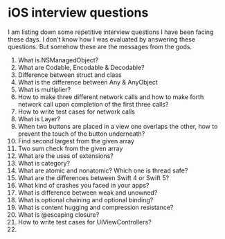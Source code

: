 # iOS interview questions
I am listing down some repetitive interview questions I have been facing these days. I don't know how I was evaluated by answering these questions. But somehow these are the messages from the gods.

1. What is NSManagedObject?
2. What are Codable, Encodable & Decodable?
3. Difference between struct and class
4. What is the difference between Any & AnyObject
5. What is multiplier?
6. How to make three different network calls and how to make forth network call upon completion of the first three calls?
7. How to write test cases for network calls
8. What is Layer?
9. When two buttons are placed in a view one overlaps the other, how to prevent the touch of the button underneath?
10. Find second largest from the given array
11. Two sum check from the given array
12. What are the uses of extensions?
13. What is category?
14. What are atomic and nonatomic? Which one is thread safe?
15. What are the differences between Swift 4 or Swift 5?
16. What kind of crashes you faced in your apps?
17. What is difference between weak and unowned?
18. What is optional chaining and optional binding?
19. What is content hugging and compression resistance?
20. What is @escaping closure?
21. How to write test cases for UIViewControllers?
22. 
